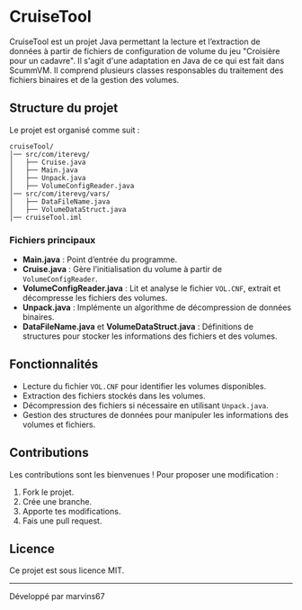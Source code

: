 # CruiseTool

CruiseTool est un projet Java permettant la lecture et l’extraction de données à partir de fichiers de configuration de volume du jeu "Croisière pour un cadavre".
Il s'agit d'une adaptation en Java de ce qui est fait dans ScummVM.
Il comprend plusieurs classes responsables du traitement des fichiers binaires et de la gestion des volumes.

## Structure du projet

Le projet est organisé comme suit :

```
cruiseTool/
│── src/com/iterevg/
│   ├── Cruise.java
│   ├── Main.java
│   ├── Unpack.java
│   ├── VolumeConfigReader.java
│── src/com/iterevg/vars/
│   ├── DataFileName.java
│   ├── VolumeDataStruct.java
│── cruiseTool.iml
```

### Fichiers principaux

- **Main.java** : Point d’entrée du programme.
- **Cruise.java** : Gère l’initialisation du volume à partir de `VolumeConfigReader`.
- **VolumeConfigReader.java** : Lit et analyse le fichier `VOL.CNF`, extrait et décompresse les fichiers des volumes.
- **Unpack.java** : Implémente un algorithme de décompression de données binaires.
- **DataFileName.java** et **VolumeDataStruct.java** : Définitions de structures pour stocker les informations des fichiers et des volumes.

## Fonctionnalités

- Lecture du fichier `VOL.CNF` pour identifier les volumes disponibles.
- Extraction des fichiers stockés dans les volumes.
- Décompression des fichiers si nécessaire en utilisant `Unpack.java`.
- Gestion des structures de données pour manipuler les informations des volumes et fichiers.

## Contributions

Les contributions sont les bienvenues ! Pour proposer une modification :
1. Fork le projet.
2. Crée une branche.
3. Apporte tes modifications.
4. Fais une pull request.

## Licence

Ce projet est sous licence MIT.

---
Développé par marvins67
